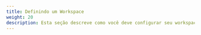 ```yaml
---
title: Definindo um Workspace
weight: 20
description: Esta seção descreve como você deve configurar seu workspace dentro do Charles.
---
```


